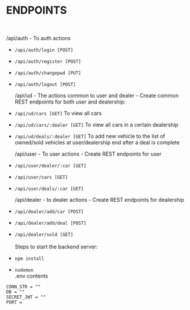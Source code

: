 <h1>
    ENDPOINTS
</h1>

<br>

/api/auth - To auth actions <br>

- `/api/auth/login [POST]`<br>
- `/api/auth/register [POST]`<br>
- `/api/auth/changepwd [PUT]`<br>
- `/api/auth/logout [POST]`<br>

  /api/ud - The actions common to user and dealer - Create common REST endpoints for both user and dealership:<br>

- `/api/ud/cars [GET]` To view all cars<br>
- `/api/ud/cars/:dealer [GET]` To view all cars in a certain dealership <br>
- `/api/ud/deals/:dealer [GET]` To add new vehicle to the list of owned/sold vehicles at user/dealership end after a deal is
  complete<br>

  /api/user - To user actions - Create REST endpoints for user<br>

- `/api/user/dealer/:car [GET]`<br>
- `/api/user/cars [GET]`<br>
- `/api/user/deals/:car [GET]`<br>

  /api/dealer - to dealer actions - Create REST endpoints for dealership<br>

- `/api/dealer/add/car [POST]`<br>
- `/api/dealer/add/deal [POST]`<br>
- `/api/dealer/sold [GET]`<br>
  <br>
  Steps to start the backend server:<br>
- `npm install`
- `nodemon`
  <br>
  .env contents<br>

```
CONN_STR = ""
DB = ""
SECRET_JWT = ""
PORT =
```
